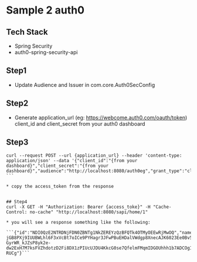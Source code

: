# Sample 2 auth0
## Tech Stack
* Spring Security
* auth0-spring-security-api

## Step1
* Update Audience and Issuer in com.core.Auth0SecConfig

## Step2
* Generate application_url (eg: https://webcome.auth0.com/oauth/token) client_id and client_secret from your auth0 dashboard

## Step3

```
curl --request POST --url {application_url} --header 'content-type: application/json' --data '{"client_id":"{from your dashboard}","client_secret":"{from your dashboard}","audience":"http://localhost:8080/auth0eg","grant_type":"client_credentials"}' ```

* copy the access_token from the response


## Step4
curl -X GET -H "Authorization: Bearer {access_toke}" -H "Cache-Control: no-cache" "http://localhost:8080/sapi/home/1"

* you will see a response something like the following:

```{"id":"NDI0QzE2NTRDNjFDN0ZBNTg1NkZEREYzQzBFQTk4OTMyOEEwRjMwOQ","name":"rNcheFq0z9Y1Wi8pXa1iNE1igsGrx1wY@clients","token":"eyJ0eXAiOiJKV1QiLCJhbGciOiJSUzI1NiIsImtpZCI6Ik5ESTBRekUyTlRSRE5qRkROMFpCTlRnMU5rWkVSRVl6UXpCRlFUazRPVE15T0VFd1JqTXdPUSJ9.eyJpc3MiOiJodHRwczovL3dlYmNvbWUuYXV0aDAuY29tLyIsInN1YiI6InJOY2hlRnEwejlZMVdpOHBYYTFpTkUxaWdzR3J4MXdZQGNsaWVudHMiLCJhdWQiOiJodHRwOi8vbG9jYWxob3N0OjgwODAvYXV0aDBlZyIsImlhdCI6MTUxNzQyNjE5MCwiZXhwIjoxNTE3NTEyNTkwLCJhenAiOiJyTmNoZUZxMHo5WTFXaThwWGExaU5FMWlnc0dyeDF3WSIsImd0eSI6ImNsaWVudC1jcmVkZW50aWFscyJ9.Pbhu3Hs_dyRll6yQbecF3p3UhUlavXrdv-jGB8PXj9IUUBWLhl6F3xVcBt7oICe9PYHagr3JFwPBuEHDalVWdgp8XnecAJK6023Ee0Bv5kz8XOroCL3YY91tVdlMSpFrE7quBqfR2CXd7u_FhCsda0j5OhmryQqWuxmQSqHvq6NEbNJ6k_AoSCF_IFcAV0s7-GyrWR_kJZsP8yk2e-dw2ExH7M7ksFVZhdotzD2Fi8DX1zPIUcUJDU4KkcG0se7QfelmFMqmIDGOUhhh1b7ADCOgI8nQIbYaaFC9fhktvBzZVGQwoA4mzUY8lL9pMmNQksRLWVc915pwml11J-RUCg"}```

